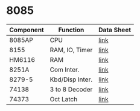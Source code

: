 # 8085


| Component | Function         | Data Sheet |
|-----------|------------------|------------|
| 8085AP    | CPU              | [link](https://github.com/querry43/8085/blob/master/documentation/intel-8085-datasheet.pdf) |
| 8155      | RAM, IO, Timer   | [link](https://github.com/querry43/8085/blob/master/documentation/intel-8155-datasheet.pdf) |
| HM6116    | RAM              | [link](https://github.com/querry43/8085/blob/master/documentation/HM6116-MHS-datasheet.pdf) |
| 8251A     | Com Inter.       | [link](https://github.com/querry43/8085/blob/master/documentation/intel-8251A-datasheet.pdf) |
| 8279-5    | Kbd/Disp Inter.  | [link](https://github.com/querry43/8085/blob/master/documentation/intel-8279-5-datasheet.pdf) |
| 74138     | 3 to 8 Decoder   | [link](https://github.com/querry43/8085/blob/master/documentation/74138-datasheet.pdf) |
| 74373     | Oct Latch        | [link](https://github.com/querry43/8085/blob/master/documentation/74373-datasheet.pdf) |